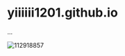 # yiiiiii1201.github.io
...

![112918857](https://user-images.githubusercontent.com/112918857/196330583-e656addd-93e7-4c68-9be2-54ec027322fc.jpg)
